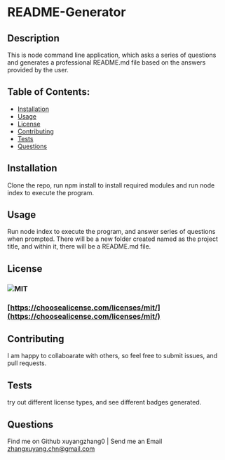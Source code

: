# README-Generator
  ## Description
  This is node command line application, which asks a series of questions and generates a professional README.md file based on the answers provided by the user.

  ## Table of Contents:
  - [Installation](#installation)
  - [Usage](#usage)
  - [License](#license)
  - [Contributing](#contributing)
  - [Tests](#tests)
  - [Questions](#questions)

  ## Installation
  Clone the repo, run npm install to install required modules and run node index to execute the program.

  ## Usage
  Run node index to execute the program, and answer series of questions when prompted. There will be a new folder created named as the project title, and within it, there will be a README.md file.

  ## License
  ### ![MIT](https://img.shields.io/badge/license-MIT-green)
  ### [https://choosealicense.com/licenses/mit/](https://choosealicense.com/licenses/mit/)
  

  ## Contributing
  I am happy to collaboarate with others, so feel free to submit issues, and pull requests.

  ## Tests
  try out different license types, and see different badges generated.
  
  ## Questions
  Find me on Github xuyangzhang0 | Send me an Email zhangxuyang.chn@gmail.com
